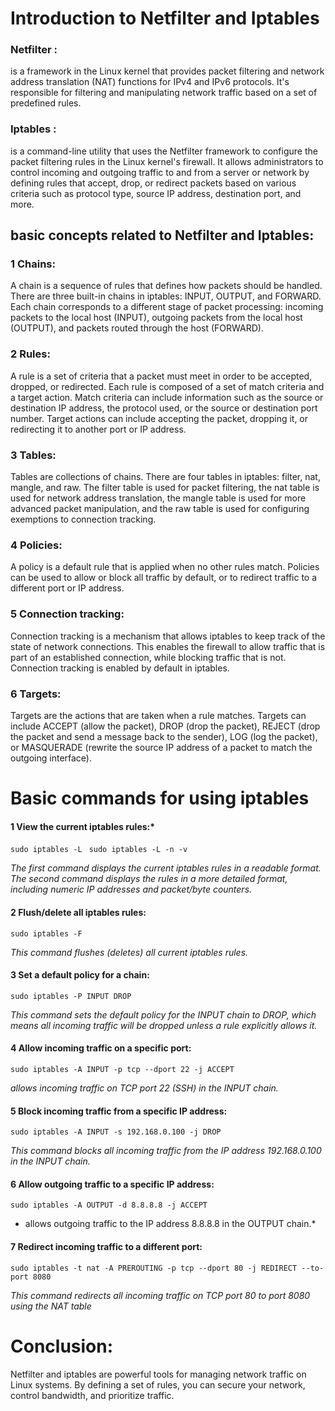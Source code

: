 # Introduction to Netfilter and Iptables

### Netfilter :
is a framework in the Linux kernel that provides packet filtering and network address translation (NAT) functions for IPv4 and IPv6 protocols. It's responsible for filtering and manipulating network traffic based on a set of predefined rules.


### Iptables :
is a command-line utility that uses the Netfilter framework to configure the packet filtering rules in the Linux kernel's firewall. It allows administrators to control incoming and outgoing traffic to and from a server or network by defining rules that accept, drop, or redirect packets based on various criteria such as protocol type, source IP address, destination port, and more.


## basic concepts related to Netfilter and Iptables:

### 1 Chains: 
A chain is a sequence of rules that defines how packets should be handled. There are three built-in chains in iptables: INPUT, OUTPUT, and FORWARD. Each chain corresponds to a different stage of packet processing: incoming packets to the local host (INPUT), outgoing packets from the local host (OUTPUT), and packets routed through the host (FORWARD).

### 2 Rules:
 A rule is a set of criteria that a packet must meet in order to be accepted, dropped, or redirected. Each rule is composed of a set of match criteria and a target action. Match criteria can include information such as the source or destination IP address, the protocol used, or the source or destination port number. Target actions can include accepting the packet, dropping it, or redirecting it to another port or IP address.

 ### 3 Tables:
  Tables are collections of chains. There are four tables in iptables: filter, nat, mangle, and raw. The filter table is used for packet filtering, the nat table is used for network address translation, the mangle table is used for more advanced packet manipulation, and the raw table is used for configuring exemptions to connection tracking.

### 4 Policies: 
A policy is a default rule that is applied when no other rules match. Policies can be used to allow or block all traffic by default, or to redirect traffic to a different port or IP address.

### 5 Connection tracking: 
Connection tracking is a mechanism that allows iptables to keep track of the state of network connections. This enables the firewall to allow traffic that is part of an established connection, while blocking traffic that is not. Connection tracking is enabled by default in iptables.

### 6 Targets:
 Targets are the actions that are taken when a rule matches. Targets can include ACCEPT (allow the packet), DROP (drop the packet), REJECT (drop the packet and send a message back to the sender), LOG (log the packet), or MASQUERADE (rewrite the source IP address of a packet to match the outgoing interface).


 # Basic commands for using iptables

 #### 1 View the current iptables rules:*

 
  `sudo iptables -L `
  `sudo iptables -L -n -v`

 *The first command displays the current iptables rules in a readable format. The second command displays the rules in a more detailed format, including numeric IP addresses and packet/byte counters.*

 #### 2 Flush/delete all iptables rules:
  `sudo iptables -F `

  *This command flushes (deletes) all current iptables rules.*

  #### 3 Set a default policy for a chain:
  ` sudo iptables -P INPUT DROP `

  *This command sets the default policy for the INPUT chain to DROP, which means all incoming traffic will be dropped unless a rule explicitly allows it.*

  #### 4 Allow incoming traffic on a specific port:

  `sudo iptables -A INPUT -p tcp --dport 22 -j ACCEPT`

  *allows incoming traffic on TCP port 22 (SSH) in the INPUT chain.*

  #### 5 Block incoming traffic from a specific IP address:

  `sudo iptables -A INPUT -s 192.168.0.100 -j DROP`

  *This command blocks all incoming traffic from the IP address 192.168.0.100 in the INPUT chain.*

  #### 6 Allow outgoing traffic to a specific IP address:

  `sudo iptables -A OUTPUT -d 8.8.8.8 -j ACCEPT`

* allows outgoing traffic to the IP address 8.8.8.8 in the OUTPUT chain.*

#### 7 Redirect incoming traffic to a different port:

`sudo iptables -t nat -A PREROUTING -p tcp --dport 80 -j REDIRECT --to-port 8080`

*This command redirects all incoming traffic on TCP port 80 to port 8080 using the NAT table*


# Conclusion:

Netfilter and iptables are powerful tools for managing network traffic on Linux systems. By defining a set of rules, you can secure your network, control bandwidth, and prioritize traffic. 


